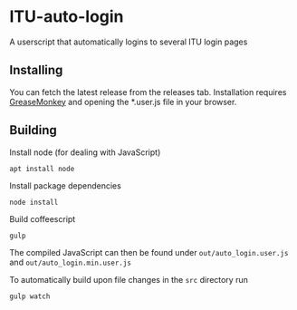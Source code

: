 # ITU-auto-login
A userscript that automatically logins to several ITU login pages

## Installing

You can fetch the latest release from the releases tab.
Installation requires [GreaseMonkey](http://www.greasespot.net/) and opening the *.user.js file in your browser.

## Building

Install node (for dealing with JavaScript)
```
apt install node
```

Install package dependencies
```
node install
```

Build coffeescript
```
gulp
```

The compiled JavaScript can then be found under `out/auto_login.user.js` and `out/auto_login.min.user.js`

To automatically build upon file changes in the `src` directory run
```
gulp watch
```
